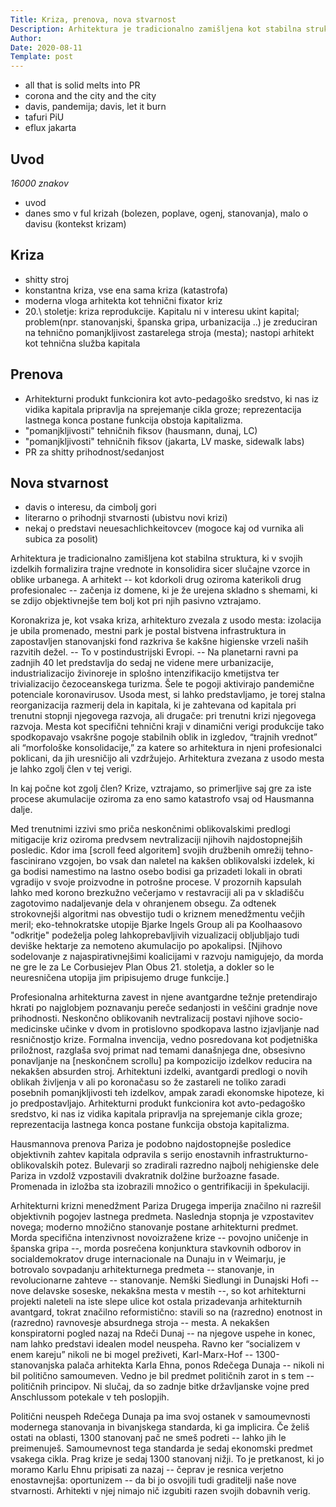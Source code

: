 ```yaml
---
Title: Kriza, prenova, nova stvarnost
Description: Arhitektura je tradicionalno zamišljena kot stabilna struktura, ki v svojih izdelkih formalizira trajne vrednote in konsolidira sicer slučajne vzorce in oblike urbanega. A arhitekt -- kot kdorkoli drug oziroma katerikoli drug profesionalec -- začenja iz domene, ki je že urejena skladno s shemami, ki se zdijo objektivnejše tem bolj kot pri njih pasivno vztrajamo.
Author:
Date: 2020-08-11
Template: post
---
```


- all that is solid melts into PR
- corona and the city and the city
- davis, pandemija; davis, let it burn
- tafuri PiU
- eflux jakarta

## Uvod

*16000 znakov*

- uvod
- danes smo v ful krizah (bolezen, poplave, ogenj, stanovanja), malo o davisu (kontekst krizam)

## Kriza

- shitty stroj
- konstantna kriza, vse ena sama kriza (katastrofa)
- moderna vloga arhitekta kot tehnični fixator kriz
- 20.\ stoletje: kriza reprodukcije. Kapitalu ni v interesu ukint kapital; problem(npr. stanovanjski, španska gripa, urbanizacija ..) je zreduciran na tehnično pomanjkljivost zastarelega stroja (mesta); nastopi arhitekt kot tehnična služba kapitala 

## Prenova

- Arhitekturni produkt funkcionira kot avto-pedagoško sredstvo, ki nas iz vidika kapitala pripravlja na sprejemanje cikla groze; reprezentacija lastnega konca postane funkcija obstoja kapitalizma.
- "pomanjkljivosti" tehničnih fiksov (hausmann, dunaj, LC)
- "pomanjkljivosti" tehničnih fiksov (jakarta, LV maske, sidewalk labs)
- PR za shitty prihodnost/sedanjost

## Nova stvarnost

- davis o interesu, da cimbolj gori
- literarno o prihodnji stvarnosti (ubistvu novi krizi)
- nekaj o predstavi neuesachlichkeitovcev (mogoce kaj od vurnika ali subica za posolit)

Arhitektura je tradicionalno zamišljena kot stabilna struktura, ki v svojih izdelkih formalizira trajne vrednote in konsolidira sicer slučajne vzorce in oblike urbanega. A arhitekt -- kot kdorkoli drug oziroma katerikoli drug profesionalec -- začenja iz domene, ki je že urejena skladno s shemami, ki se zdijo objektivnejše tem bolj kot pri njih pasivno vztrajamo.

Koronakriza je, kot vsaka kriza, arhitekturo zvezala z usodo mesta: izolacija je ubila promenado, mestni park je postal bistvena infrastruktura in zapostavljen stanovanjski fond razkriva še kakšne higienske vrzeli naših razvitih dežel. -- To v postindustrijski Evropi. -- Na planetarni ravni pa zadnjih 40 let predstavlja do sedaj ne videne mere urbanizacije, industrializacijo živinoreje in splošno intenzifikacijo kmetijstva ter trivializacijo čezoceanskega turizma. Šele te pogoji aktivirajo pandemične potenciale koronavirusov. Usoda mest, si lahko predstavljamo, je torej stalna reorganizacija razmerij dela in kapitala, ki je zahtevana od kapitala pri trenutni stopnji njegovega razvoja, ali drugače: pri trenutni krizi njegovega razvoja. Mesta kot specifični tehnični kraji v dinamični verigi produkcije tako spodkopavajo vsakršne pogoje stabilnih oblik in izgledov, “trajnih vrednot” ali “morfološke konsolidacije,” za katere so arhitektura in njeni profesionalci poklicani, da jih uresničijo ali vzdržujejo. Arhitektura zvezana z usodo mesta je lahko zgolj člen v tej verigi.

In kaj počne kot zgolj člen? Krize, vztrajamo, so primerljive saj gre za iste procese akumulacije oziroma za eno samo katastrofo vsaj od Hausmanna dalje.

Med trenutnimi izzivi smo priča neskončnimi oblikovalskimi predlogi mitigacije kriz oziroma predvsem nevtralizaciji njihovih najdostopnejših posledic. Kdor ima [scroll feed algoritem] svojih družbenih omrežij tehno-fascinirano vzgojen, bo vsak dan naletel na kakšen oblikovalski izdelek, ki ga bodisi namestimo na lastno osebo bodisi ga prizadeti lokali in obrati vgradijo v svoje proizvodne in potrošne procese. V prozornih kapsulah lahko med korono brezkužno večerjamo v restavraciji ali pa v skladišču zagotovimo nadaljevanje dela v ohranjenem obsegu. Za odtenek strokovnejši algoritmi nas obvestijo tudi o kriznem menedžmentu večjih meril; eko-tehnokratske utopije Bjarke Ingels Group ali pa Koolhaasovo "odkritje" podeželja poleg lahkoprebavljivih vizualizacij obljubljajo tudi deviške hektarje za nemoteno akumulacijo po apokalipsi. [Njihovo sodelovanje z najaspirativnejšimi koalicijami v razvoju namigujejo, da morda ne gre le za Le Corbusiejev Plan Obus 21. stoletja, a dokler so le neuresničena utopija jim pripisujemo druge funkcije.] 

Profesionalna arhitekturna zavest in njene avantgardne težnje pretendirajo hkrati po najglobjem poznavanju pereče sedanjosti in veščini gradnje nove prihodnosti. Neskončno oblikovanih nevtralizacij postavi njihove socio-medicinske učinke v dvom in protislovno spodkopava lastno izjavljanje nad resničnostjo krize. Formalna invencija, vedno posredovana kot podjetniška priložnost, razglaša svoj primat nad temami današnjega dne, obsesivno ponavljanje na [neskončnem scrollu] pa kompozicijo izdelkov reducira na nekakšen absurden stroj. Arhitektuni izdelki, avantgardi predlogi o novih oblikah življenja v ali po koronačasu so že zastareli ne toliko zaradi posebnih pomanjkljivosti teh izdelkov, ampak zaradi ekonomske hipoteze, ki jo predpostavljajo. Arhitekturni produkt funkcionira kot avto-pedagoško sredstvo, ki nas iz vidika kapitala pripravlja na sprejemanje cikla groze; reprezentacija lastnega konca postane funkcija obstoja kapitalizma.

Hausmannova prenova Pariza je podobno najdostopnejše posledice objektivnih zahtev kapitala odpravila s serijo enostavnih infrastrukturno-oblikovalskih potez. Bulevarji so zradirali razredno najbolj nehigienske dele Pariza in vzdolž vzpostavili dvakratnik dolžine buržoazne fasade. Promenada in izložba sta izobrazili množico o gentrifikaciji in špekulaciji.

Arhitekturni krizni menedžment Pariza Drugega imperija značilno ni razrešil objektivnih pogojev lastnega predmeta. Naslednja stopnja je vzpostavitev novega; moderno množično stanovanje postane arhitekturni predmet. Morda specifična intenzivnost novoizražene krize -- povojno uničenje in španska gripa --, morda posrečena konjunktura stavkovnih odborov in socialdemokratov druge internacionale na Dunaju in v Weimarju, je botrovalo sovpadanju arhitekturnega predmeta -- stanovanje, in revolucionarne zahteve -- stanovanje. Nemški Siedlungi in Dunajski Hofi -- nove delavske soseske, nekakšna mesta v mestih --, so kot arhitekturni projekti naleteli na iste slepe ulice kot ostala prizadevanja arhitekturnih avantgard, tokrat značilno reformistično: stavili so na (razredno) enotnost in (razredno) ravnovesje absurdnega stroja -- mesta. A nekakšen konspiratorni pogled nazaj na Rdeči Dunaj -- na njegove uspehe in konec, nam lahko predstavi idealen model neuspeha. Ravno ker “socializem v enem kareju” nikoli ne bi mogel preživeti, Karl-Marx-Hof -- 1300-stanovanjska palača arhitekta Karla Ehna, ponos Rdečega Dunaja -- nikoli ni bil politično samoumeven. Vedno je bil predmet političnih zarot in s tem -- političnih principov. Ni slučaj, da so zadnje bitke državljanske vojne pred Anschlussom potekale v teh poslopjih.

Politični neuspeh Rdečega Dunaja pa ima svoj ostanek v samoumevnosti modernega stanovanja in bivanjskega standarda, ki ga implicira. Če želiš ostati na oblasti, 1300 stanovanj pač ne smeš podreti -- lahko jih le preimenuješ. Samoumevnost tega standarda je sedaj ekonomski predmet vsakega cikla. Prag krize je sedaj 1300 stanovanj nižji. To je pretkanost, ki jo moramo Karlu Ehnu pripisati za nazaj -- čeprav je resnica verjetno enostavnejša: oportunizem -- da bi jo osvojili tudi graditelji naše nove stvarnosti. Arhitekti v njej nimajo nič izgubiti razen svojih dobavnih verig.